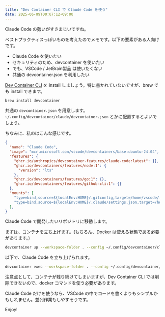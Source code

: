 ```yaml
---
title: "Dev Container CLI で Claude Code を使う"
date: 2025-06-09T00:07:12+09:00
---
```


Claude Code の勢いがすさまじいですね。

ベストプラクティスっぽいものを考えたのでメモです。以下の要素がある人向けです。

- Claude Code を使いたい
- セキュリティのため、devcontainer を使いたい
- でも、VSCode / JetBrain製品 は使いたくない
- 共通の devcontainer.json を利用したい

[Dev Container CLI](https://github.com/devcontainers/cli) を install しましょう。特に書かれていないですが、brew でも install できます。

```bash
brew install devcontainer
```

共通の `devcontainer.json` を用意します。`~/.config/devcontainer/claude/devcontainer.json` とかに配置するとよいでしょう。

ちなみに、私のはこんな感じです。

```json
{
  "name": "Claude Code",
  "image": "mcr.microsoft.com/vscode/devcontainers/base:ubuntu-24.04",
  "features": {
    "ghcr.io/anthropics/devcontainer-features/claude-code:latest": {},
    "ghcr.io/devcontainers/features/node:1": {
      "version": "lts"
    },
    "ghcr.io/devcontainers/features/go:1": {},
    "ghcr.io/devcontainers/features/github-cli:1": {}
  },
  "mounts": [
    "type=bind,source=${localEnv:HOME}/.gitconfig,target=/home/vscode/.gitconfig,readonly",
    "type=bind,source=${localEnv:HOME}/.claude/settings.json,target=/home/vscode/.claude/settings.json,readonly"
  ],
}
```

Claude Code で開発したいリポジトリに移動します。

まずは、コンテナを立ち上げます。(もちろん、Docker は使える状態である必要があります。)

```bash
devcontainer up --workspace-folder . --config ~/.config/devcontainer/claude/devcontainer.json
```

以下で、Claude Code を立ち上げられます。

```bash
devcontainer exec --workspace-folder . --config ~/.config/devcontainer/claude/devcontainer.json claude
```

注意点として、コンテナが残り続けてしまいますが、Dev Container CLI では削除できないので、docker コマンドを使う必要があります。

Claude Code だけを使うなら、VSCode の中でコードを書くよりもシンプルかもしれません。並列作業もしやすそうです。

Enjoy!
